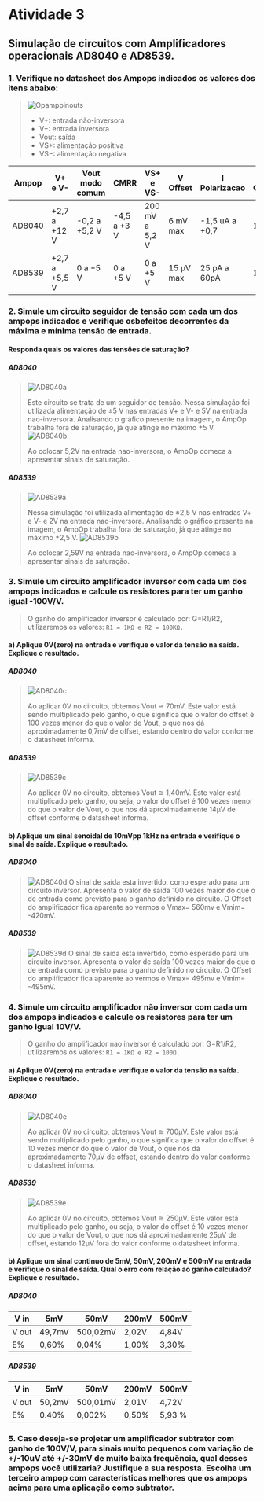 # Atividade 3
## Simulação de circuitos com Amplificadores operacionais AD8040 e AD8539.
### 1. Verifique no datasheet dos Ampops indicados os valores dos itens abaixo:

>
> ![Opamppinouts](https://user-images.githubusercontent.com/12564754/102247973-6bac1180-3edf-11eb-9dbc-ea5f073403fe.png)
>
> * V+: entrada não-inversora
> * V−: entrada inversora
> * Vout: saída
> * VS+: alimentação positiva
> * VS−: alimentação negativa
>

| Ampop  |    V+ e V-   |  Vout modo comum  | CMRR  | VS+ e VS- | V Offset | I Polarizacao | I Consumo | G Malha aberta | Impedância entrada |
--- | ---  | --- | ---| --- | ---| --- | ---| --- | --- 
| AD8040 |+2,7 a +12 V| -0,2 a +5,2 V| -4,5 a +3 V| 200 mV a 5,2 V  |   6 mV max |-1,5 uA a +0,7   | 1.3 mA  |±4 V |  6 MΩ e 2 pF      |
| AD8539 |  +2,7 a +5,5 V   |   0 a +5 V    | 0 a +5 V    |    0 a +5 V    | 15 µV max  |25 pA a 60pA  | 180 µA  |    +0,1 a +7 V    |       10 KΩ e 300 pF      |
  
### 2. Simule um circuito seguidor de tensão com cada um dos ampops indicados e verifique osbefeitos decorrentes da máxima e mínima tensão de entrada.

#### Responda quais os valores das tensões de saturação?

##### AD8040
> ![AD8040a](https://user-images.githubusercontent.com/12564754/114089080-1cbe2980-988c-11eb-871b-da7faa2b6068.PNG)
> 
> Este circuito se trata de um seguidor de tensão. Nessa simulação foi utilizada alimentação de ±5 V nas entradas V+ e V- e 5V na entrada nao-inversora. Analisando o gráfico
> presente na imagem, o AmpOp trabalha fora de saturação, já que atinge no máximo ±5 V. 
> ![AD8040b](https://user-images.githubusercontent.com/12564754/114089471-90f8cd00-988c-11eb-8a3e-a09d7d053fcd.PNG)
> 
> Ao colocar 5,2V na entrada nao-inversora, o AmpOp comeca a apresentar sinais de saturação.

##### AD8539
> ![AD8539a](https://user-images.githubusercontent.com/12564754/114094945-46c71a00-9893-11eb-8858-fe1b5bfdafca.PNG)
> 
> Nessa simulação foi utilizada alimentação de ±2,5 V nas entradas V+ e V- e 2V na entrada nao-inversora. Analisando o gráfico  presente na imagem, o AmpOp trabalha fora de saturação, já que atinge no máximo ±2,5 V. 
> ![AD8539b](https://user-images.githubusercontent.com/12564754/114095084-652d1580-9893-11eb-939a-7254330aa9d0.PNG)
> 
> Ao colocar 2,59V na entrada nao-inversora, o AmpOp comeca a apresentar sinais de saturação.

### 3. Simule um circuito amplificador inversor com cada um dos ampops indicados e calcule os resistores para ter um ganho igual -100V/V. 

> O ganho do amplificador inversor é calculado por: G=R1/R2, utilizaremos os valores:
> ` R1 = 1KΩ e R2 = 100KΩ. ` 

#### a) Aplique 0V(zero) na entrada e verifique o valor da tensão na saída. Explique o resultado.

##### AD8040
> ![AD8040c](https://user-images.githubusercontent.com/12564754/114095658-10d66580-9894-11eb-8618-22fad36bcc80.PNG)
> 
> Ao aplicar 0V no circuito, obtemos Vout ≅ 70mV. Este valor está sendo multiplicado pelo ganho, o que significa que o valor do offset é 100 vezes menor do que 
> o valor de Vout, o que nos dá aproximadamente 0,7mV de offset, estando dentro do valor conforme o datasheet informa. 
##### AD8539
> ![AD8539c](https://user-images.githubusercontent.com/12564754/114095979-804c5500-9894-11eb-88e2-2334ecd57630.PNG)
> 
> Ao aplicar 0V no circuito, obtemos Vout ≅ 1,40mV. Este valor está multiplicado pelo ganho, ou seja, o valor do offset é 100 vezes menor do que  o valor de Vout,
> o que nos dá aproximadamente 14µV de offset conforme o datasheet informa.

#### b) Aplique um sinal senoidal de 10mVpp 1kHz na entrada e verifique o sinal de saída. Explique o resultado.

##### AD8040
> ![AD8040d](https://user-images.githubusercontent.com/12564754/114096647-63645180-9895-11eb-9508-abb370bd9a37.PNG)
> O sinal de saída esta invertido, como esperado para um circuito inversor. Apresenta o valor de saída 100 vezes maior do que o de entrada como previsto para o ganho definido no circuito. O Offset do amplificador fica aparente ao vermos o Vmax= 560mv e Vmim= -420mV.

##### AD8539
> ![AD8539d](https://user-images.githubusercontent.com/12564754/114096669-6cedb980-9895-11eb-8965-3427563344aa.PNG)
> O sinal de saída esta invertido, como esperado para um circuito inversor. Apresenta o valor de saída 100 vezes maior do que o de entrada como previsto para o ganho definido no circuito. O Offset do amplificador fica aparente ao vermos o Vmax= 495mv e Vmim= -495mV.

### 4. Simule um circuito amplificador não inversor com cada um dos ampops indicados e calcule os resistores para ter um ganho igual 10V/V.

> O ganho do amplificador nao inversor é calculado por: G=R1/R2, utilizaremos os valores:
> ` R1 = 1KΩ e R2 = 100Ω. ` 

#### a) Aplique 0V(zero) na entrada e verifique o valor da tensão na saída. Explique o resultado.

##### AD8040
> ![AD8040e](https://user-images.githubusercontent.com/12564754/114100925-66fad700-989b-11eb-90ba-026f03174496.PNG)
> 
> Ao aplicar 0V no circuito, obtemos Vout ≅ 700µV. Este valor está sendo multiplicado pelo ganho, o que significa que o valor do offset é 10 vezes menor do que 
> o valor de Vout, o que nos dá aproximadamente 70µV de offset, estando dentro do valor conforme o datasheet informa. 
##### AD8539
> ![AD8539e](https://user-images.githubusercontent.com/12564754/114101104-a295a100-989b-11eb-89e7-5959b09c0179.PNG)
> 
> Ao aplicar 0V no circuito, obtemos Vout ≅ 250µV. Este valor está multiplicado pelo ganho, ou seja, o valor do offset é 10 vezes menor do que  o valor de Vout,
> o que nos dá aproximadamente 25µV de offset, estando 12µV fora do valor conforme o datasheet informa.


#### b) Aplique um sinal continuo de 5mV, 50mV, 200mV e 500mV na entrada e verifique o sinal de saída. Qual o erro com relação ao ganho calculado? Explique o resultado.

##### AD8040

| V in  |    5mV  |  50mV | 200mV | 500mV | 
--- | ---  | --- | ---| --- 
| V out |49,7mV| 500,02mV| 2,02V| 4,84V  |  
| E% |  0,60%   |   0,04%   | 1,00%    |    3,30%   | 

##### AD8539

| V in  |    5mV  |  50mV | 200mV | 500mV | 
--- | ---  | --- | ---| --- 
| V out |50,2mV| 500,01mV| 2,01V| 4,72V  |  
| E% |  0.40%   |   0,002%    | 0,50%   |    5,93 %  | 

### 5. Caso deseja-se projetar um amplificador subtrator com ganho de 100V/V, para sinais muito pequenos com variação de +/-10uV até +/-30mV de muito baixa frequência, qual desses ampops você utilizaria? Justifique a sua resposta. Escolha um terceiro ampop com características melhores que os ampops acima para uma aplicação como subtrator.
